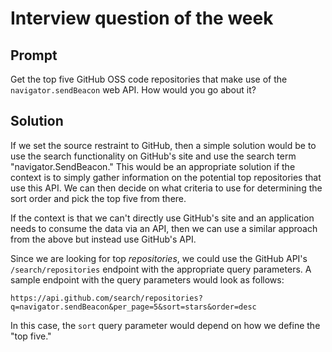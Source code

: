 # Interview question of the week

## Prompt

Get the top five GitHub OSS code repositories that make use of the
`navigator.sendBeacon` web API. How would you go about it?

## Solution

If we set the source restraint to GitHub, then a simple solution would be to use
the search functionality on GitHub's site and use the search term
"navigator.SendBeacon." This would be an appropriate solution if the context is
to simply gather information on the potential top repositories that use this
API. We can then decide on what criteria to use for determining the sort order
and pick the top five from there.

If the context is that we can't directly use GitHub's site and an application
needs to consume the data via an API, then we can use a similar approach from
the above but instead use GitHub's API.

Since we are looking for top _repositories_, we could use the GitHub API's
`/search/repositories` endpoint with the appropriate query parameters. A sample
endpoint with the query parameters would look as follows:

```
https://api.github.com/search/repositories?q=navigator.sendBeacon&per_page=5&sort=stars&order=desc
```

In this case, the `sort` query parameter would depend on how we define the "top
five."

